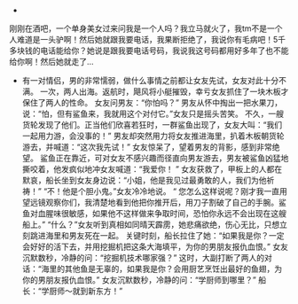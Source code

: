 * 
刚刚在酒吧，一个单身美女过来问我是一个人吗？我立马就火了，我tm不是一个人难道是一头驴啊！然后她就跟我要电话，我果断拒绝了，我说你有毛病吧！5千多块钱的电话能给你？她说是跟我要电话号码，我说我这号码都用好多年了也不能给你啊！然后她就走了…
* 有一对情侣，男的非常懦弱，做什么事情之前都让女友先试，女友对此十分不满。
一次，两人出海。返航时，飓风将小艇摧毁，幸亏女友抓住了一块木板才保住了两人的性命。
女友问男友：“你怕吗？”
男友从怀中掏出一把水果刀，说：“怕，但有鲨鱼来，我就用这个对付它。”女友只是摇头苦笑。
不久，一艘货轮发现了他们。正当他们欣喜若狂时，一群鲨鱼出现了，女友大叫：“我们一起用力游，会没事的！”
男友却突然用力将女友推进海里，扒着木板朝货轮游去，并喊道：“这次我先试！”
女友惊呆了，望着男友的背影，感到非常绝望。
鲨鱼正在靠近，可对女友不感兴趣而径直向男友游去，男友被鲨鱼凶猛地撕咬着，他发疯似地冲女友喊道：“我爱你！ ”
女友获救了，甲板上的人都在默哀，船长坐到女友身边说：“小姐，他是我见过最勇敢的人，我们为他祈祷！”
“不！他是个胆小鬼。”女友冷冷地说。
“ 您怎么这样说呢？刚才我一直用望远镜观察你们，我清楚地看到他把你推开后，用刀子割破了自己的手腕。鲨鱼对血腥味很敏感，如果他不这样做来争取时间，恐怕你永远不会出现在这艘船上。”
“什么？”女友听到真相如同晴天霹雳，她悲痛欲绝，伤心无比，只想立刻跳进海里和男友死在一起。
关键时刻，船长拉住了她：“如果我是你？一定会好好的活下去，并用挖掘机把这条大海填平，为你的男朋友报仇血恨。”
女友沉默数秒，冷静的问：“挖掘机技术哪家强？”
这时，大副打断了两人的对话：“海里的其他鱼是无辜的，如果我是你？会用厨艺烹饪出最好的鱼翅，为你的男朋友报仇血恨。”
女友沉默数秒，冷静的问：“学厨师到哪里？”
船长：“学厨师～就到新东方！”